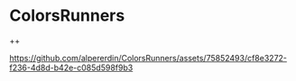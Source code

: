 # ColorsRunners
++


https://github.com/alpererdin/ColorsRunners/assets/75852493/cf8e3272-f236-4d8d-b42e-c085d598f9b3

